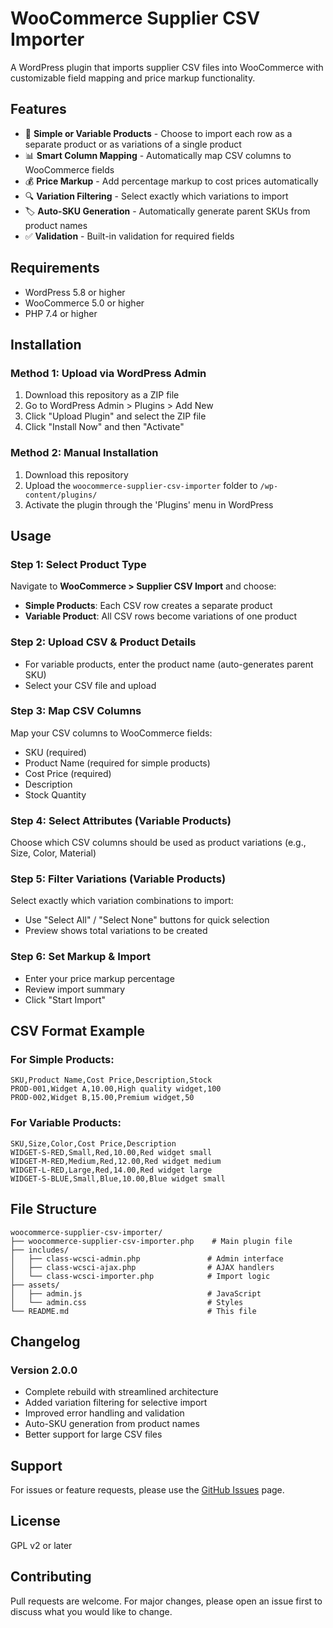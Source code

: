 
# WooCommerce Supplier CSV Importer

A WordPress plugin that imports supplier CSV files into WooCommerce with customizable field mapping and price markup functionality.

## Features

- 🎯 **Simple or Variable Products** - Choose to import each row as a separate product or as variations of a single product
- 📊 **Smart Column Mapping** - Automatically map CSV columns to WooCommerce fields
- 💰 **Price Markup** - Add percentage markup to cost prices automatically
- 🔍 **Variation Filtering** - Select exactly which variations to import
- 🏷️ **Auto-SKU Generation** - Automatically generate parent SKUs from product names
- ✅ **Validation** - Built-in validation for required fields

## Requirements

- WordPress 5.8 or higher
- WooCommerce 5.0 or higher
- PHP 7.4 or higher

## Installation

### Method 1: Upload via WordPress Admin

1. Download this repository as a ZIP file
2. Go to WordPress Admin > Plugins > Add New
3. Click "Upload Plugin" and select the ZIP file
4. Click "Install Now" and then "Activate"

### Method 2: Manual Installation

1. Download this repository
2. Upload the `woocommerce-supplier-csv-importer` folder to `/wp-content/plugins/`
3. Activate the plugin through the 'Plugins' menu in WordPress

## Usage

### Step 1: Select Product Type
Navigate to **WooCommerce > Supplier CSV Import** and choose:
- **Simple Products**: Each CSV row creates a separate product
- **Variable Product**: All CSV rows become variations of one product

### Step 2: Upload CSV & Product Details
- For variable products, enter the product name (auto-generates parent SKU)
- Select your CSV file and upload

### Step 3: Map CSV Columns
Map your CSV columns to WooCommerce fields:
- SKU (required)
- Product Name (required for simple products)
- Cost Price (required)
- Description
- Stock Quantity

### Step 4: Select Attributes (Variable Products)
Choose which CSV columns should be used as product variations (e.g., Size, Color, Material)

### Step 5: Filter Variations (Variable Products)
Select exactly which variation combinations to import:
- Use "Select All" / "Select None" buttons for quick selection
- Preview shows total variations to be created

### Step 6: Set Markup & Import
- Enter your price markup percentage
- Review import summary
- Click "Start Import"

## CSV Format Example

### For Simple Products:
```csv
SKU,Product Name,Cost Price,Description,Stock
PROD-001,Widget A,10.00,High quality widget,100
PROD-002,Widget B,15.00,Premium widget,50
```

### For Variable Products:
```csv
SKU,Size,Color,Cost Price,Description
WIDGET-S-RED,Small,Red,10.00,Red widget small
WIDGET-M-RED,Medium,Red,12.00,Red widget medium
WIDGET-L-RED,Large,Red,14.00,Red widget large
WIDGET-S-BLUE,Small,Blue,10.00,Blue widget small
```

## File Structure

```
woocommerce-supplier-csv-importer/
├── woocommerce-supplier-csv-importer.php    # Main plugin file
├── includes/
│   ├── class-wcsci-admin.php               # Admin interface
│   ├── class-wcsci-ajax.php                # AJAX handlers
│   └── class-wcsci-importer.php            # Import logic
├── assets/
│   ├── admin.js                            # JavaScript
│   └── admin.css                           # Styles
└── README.md                               # This file
```

## Changelog

### Version 2.0.0
- Complete rebuild with streamlined architecture
- Added variation filtering for selective import
- Improved error handling and validation
- Auto-SKU generation from product names
- Better support for large CSV files

## Support

For issues or feature requests, please use the [GitHub Issues](https://github.com/yourname/woocommerce-supplier-csv-importer/issues) page.

## License

GPL v2 or later

## Contributing

Pull requests are welcome. For major changes, please open an issue first to discuss what you would like to change.
